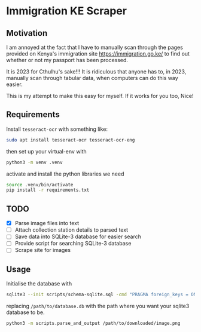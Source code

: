 # Immigration KE Scraper

## Motivation

I am annoyed at the fact that I have to manually scan through the pages provided
on Kenya's immigration site https://immigration.go.ke/ to find out whether or
not my passport has been processed.

It is 2023 for Cthulhu's sake!!! It is ridiculous that anyone has to, in 2023,
manually scan through tabular data, when computers can do this way easier.

This is my attempt to make this easy for myself. If it works for you too, Nice!

## Requirements

Install `tesseract-ocr` with something like:

```sh
sudo apt install tesseract-ocr tesseract-ocr-eng
```

then set up your virtual-env with

```sh
python3 -m venv .venv
```

activate and install the python libraries we need

```sh
source .venv/bin/activate
pip install -r requirements.txt
```

## TODO

- [x] Parse image files into text
- [ ] Attach collection station details to parsed text
- [ ] Save data into SQLite-3 database for easier search
- [ ] Provide script for searching SQLite-3 database
- [ ] Scrape site for images

## Usage

Initialise the database with

```sh
sqlite3 --init scripts/schema-sqlite.sql -cmd "PRAGMA foreign_keys = ON;" -header /path/to/database.db
```

replacing `/path/to/database.db` with the path where you want your sqlite3
database to be.

```sh
python3 -m scripts.parse_and_output /path/to/downloaded/image.png
```
